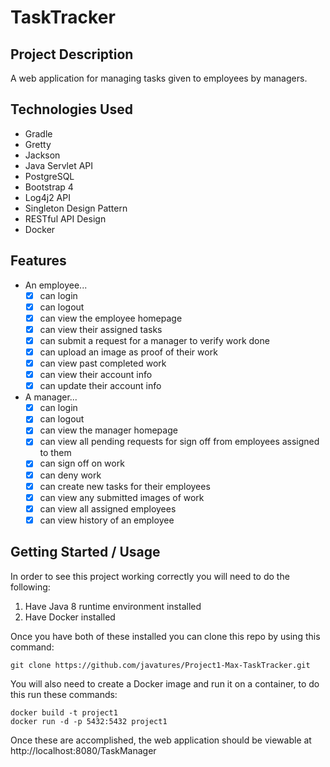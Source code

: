 # TaskTracker

## Project Description

A web application for managing tasks given to employees by managers.

## Technologies Used

* Gradle
* Gretty
* Jackson
* Java Servlet API
* PostgreSQL
* Bootstrap 4
* Log4j2 API
* Singleton Design Pattern
* RESTful API Design
* Docker

## Features

- An employee...
    - [X] can login
    - [X] can logout
    - [X] can view the employee homepage
    - [X] can view their assigned tasks
    - [X] can submit a request for a manager to verify work done
    - [X] can upload an image as proof of their work
    - [X] can view past completed work
    - [X] can view their account info
    - [X] can update their account info

- A manager...
    - [X] can login
    - [X] can logout
    - [X] can view the manager homepage
    - [X] can view all pending requests for sign off from employees assigned to them
    - [X] can sign off on work
    - [X] can deny work
    - [X] can create new tasks for their employees
    - [X] can view any submitted images of work
    - [X] can view all assigned employees
    - [X] can view history of an employee

## Getting Started / Usage
   
In order to see this project working correctly you will need to do the following:

1) Have Java 8 runtime environment installed
2) Have Docker installed

Once you have both of these installed you can clone this repo by using this command:

    git clone https://github.com/javatures/Project1-Max-TaskTracker.git

You will also need to create a Docker image and run it on a container, to do this run these commands:

    docker build -t project1
    docker run -d -p 5432:5432 project1

Once these are accomplished, the web application should be viewable at http://localhost:8080/TaskManager